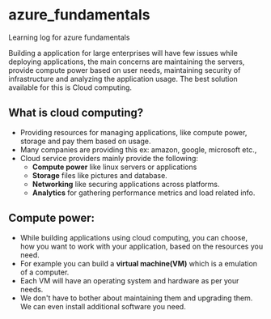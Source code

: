 # azure_fundamentals
Learning log for azure fundamentals

Building a application for large enterprises will have few issues while deploying applications, the main concerns are maintaining the servers, provide compute power based on user needs, maintaining security of infrastructure and analyzing the application usage. The best solution available for this is Cloud computing.
## What is cloud computing?
- Providing resources for managing applications, like compute power, storage and pay them based on usage.
- Many companies are providing this ex: amazon, google, microsoft etc.,
- Cloud service providers mainly provide the following:
    - **Compute power** like linux servers or applications
    - **Storage** files like pictures and database.
    - **Networking** like securing applications across platforms.
    - **Analytics** for gathering performance metrics and load related info.
## Compute power:
- While building applications using cloud computing, you can choose, how you want to work with your application, based on the resources you need.
- For example you can build a **virtual machine(VM)** which is a emulation of a computer.
- Each VM will have an operating system and hardware as per your needs.
- We don't have to bother about maintaining them and upgrading them. We can even install additional software you need.

